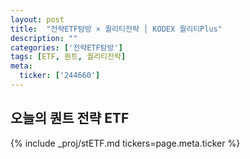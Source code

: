 ```yaml
---
layout: post
title:  "전략ETF탐방 × 퀄리티전략 │ KODEX 퀄리티Plus"
description: ""
categories: ['전략ETF탐방']
tags: [ETF, 퀀트, 퀄리티전략]
meta:
  ticker: ['244660']
---
```


## 오늘의 퀀트 전략 ETF

{% include _proj/stETF.md tickers=page.meta.ticker %}